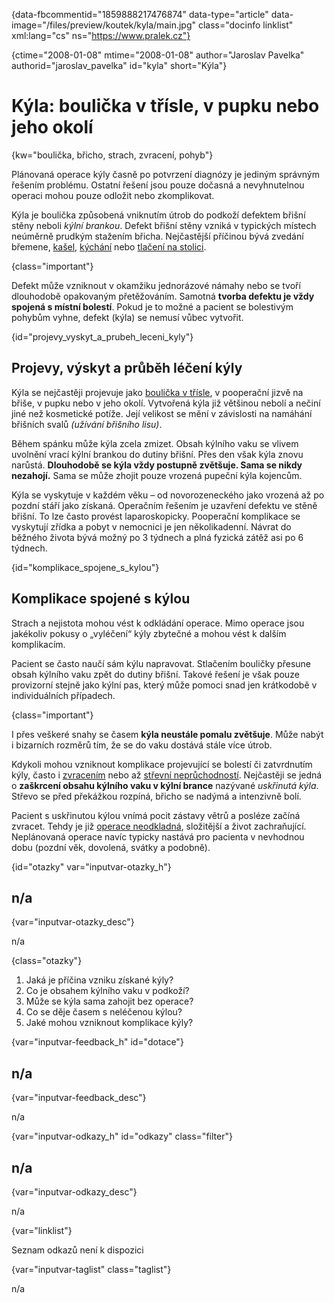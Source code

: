 
{data-fbcommentid="1859888217476874" data-type="article" data-image="/files/preview/koutek/kyla/main.jpg" class="docinfo linklist" xml:lang="cs" ns="https://www.pralek.cz"}

{ctime="2008-01-08" mtime="2008-01-08" author="Jaroslav Pavelka" authorid="jaroslav_pavelka" id="kyla" short="Kýla"}

# Kýla: boulička v třísle, v pupku nebo jeho okolí

<!-- generated attribute kw by user_updatekw.sh on 2020-06-26, do not edit -->

{kw="boulička, břicho, strach, zvracení, pohyb"}

Plánovaná operace kýly časně po potvrzení diagnózy je jediným správným řešením problému. Ostatní řešení jsou pouze dočasná a nevyhnutelnou operaci mohou pouze odložit nebo zkomplikovat.

Kýla je boulička způsobená vniknutím útrob do podkoží defektem břišní stěny neboli _kýlní brankou_. Defekt břišní stěny vzniká v typických místech neúměrně prudkým stažením břicha. Nejčastější příčinou bývá zvedání břemene, [kašel][1], [kýchání][2] nebo [tlačení na stolici][3].

{class="important"}

Defekt může vzniknout v okamžiku jednorázové námahy nebo se tvoří dlouhodobě opakovaným přetěžováním. Samotná **tvorba defektu je vždy spojená s místní bolestí**. Pokud je to možné a pacient se bolestivým pohybům vyhne, defekt (kýla) se nemusí vůbec vytvořit.

{id="projevy\_vyskyt\_a\_prubeh\_leceni_kyly"}

## Projevy, výskyt a průběh léčení kýly

Kýla se nejčastěji projevuje jako [boulička v třísle][4], v pooperační jizvě na břiše, v pupku nebo v jeho okolí. Vytvořená kýla již většinou nebolí a nečiní jiné než kosmetické potíže. Její velikost se mění v závislosti na namáhání břišních svalů _(užívání břišního lisu)_.

Během spánku může kýla zcela zmizet. Obsah kýlního vaku se vlivem uvolnění vrací kýlní brankou do dutiny břišní. Přes den však kýla znovu narůstá. **Dlouhodobě se kýla vždy postupně zvětšuje. Sama se nikdy nezahojí.** Sama se může zhojit pouze vrozená pupeční kýla kojencům.

Kýla se vyskytuje v každém věku – od novorozeneckého jako vrozená až po pozdní stáří jako získaná. Operačním řešením je uzavření defektu ve stěně břišní. To lze často provést laparoskopicky. Pooperační komplikace se vyskytují zřídka a pobyt v nemocnici je jen několikadenní. Návrat do běžného života bývá možný po 3 týdnech a plná fyzická zátěž asi po 6 týdnech.

{id="komplikace\_spojene\_s_kylou"}

## Komplikace spojené s kýlou

Strach a nejistota mohou vést k odkládání operace. Mimo operace jsou jakékoliv pokusy o „vyléčení“ kýly zbytečné a mohou vést k dalším komplikacím.

Pacient se často naučí sám kýlu napravovat. Stlačením bouličky přesune obsah kýlního vaku zpět do dutiny břišní. Takové řešení je však pouze provizorní stejně jako kýlní pas, který může pomoci snad jen krátkodobě v individuálních případech.

{class="important"}

I přes veškeré snahy se časem **kýla neustále pomalu zvětšuje**. Může nabýt i bizarních rozměrů tím, že se do vaku dostává stále více útrob.

Kdykoli mohou vzniknout komplikace projevující se bolestí či zatvrdnutím kýly, často i [zvracením][5] nebo až [střevní neprůchodností][6]. Nejčastěji se jedná o **zaškrcení obsahu kýlního vaku v kýlní brance** nazývané _uskřinutá kýla_. Střevo se před překážkou rozpíná, břicho se nadýmá a intenzivně bolí.

Pacient s uskřinutou kýlou vnímá pocit zástavy větrů a posléze začíná zvracet. Tehdy je již [operace neodkladná][7], složitější a život zachraňující. Neplánovaná operace navíc typicky nastává pro pacienta v nevhodnou dobu (pozdní věk, dovolená, svátky a podobně).

{id="otazky" var="inputvar-otazky_h"}

## n/a

{var="inputvar-otazky_desc"}

n/a

{class="otazky"}

  1. Jaká je příčina vzniku získané kýly?
  2. Co je obsahem kýlního vaku v podkoží?
  3. Může se kýla sama zahojit bez operace?
  4. Co se děje časem s neléčenou kýlou?
  5. Jaké mohou vzniknout komplikace kýly?

{var="inputvar-feedback_h" id="dotace"}

## n/a

{var="inputvar-feedback_desc"}

n/a

{var="inputvar-odkazy_h" id="odkazy" class="filter"}

## n/a

{var="inputvar-odkazy_desc"}

n/a

{var="linklist"}

Seznam odkazů není k dispozici

{var="inputvar-taglist" class="taglist"}

n/a

 [1]: kasel_a_typy_kasle
 [2]: ryma_a_smrkani
 [3]: krvaceni_z_konecniku
 [4]: lymfaticke_uzliny
 [5]: funkcni_poruchy_traveni
 [6]: strevni_nepruchodnost
 [7]: nalehavost_lekarskeho_vysetreni

